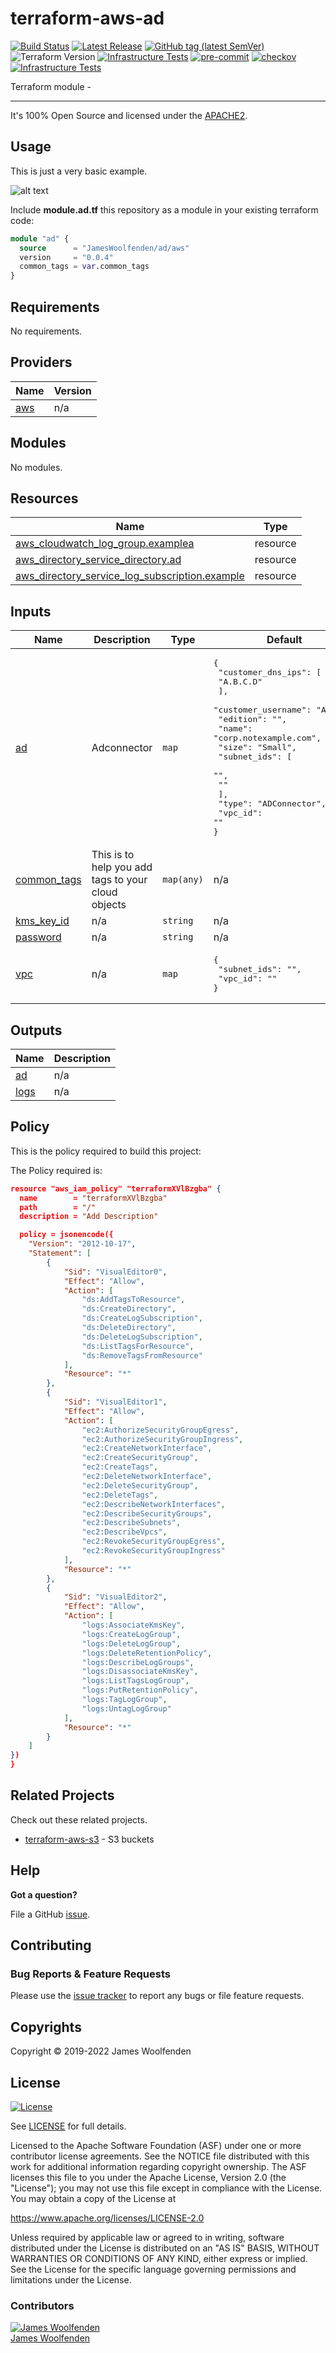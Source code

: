 # terraform-aws-ad

[![Build Status](https://github.com/JamesWoolfenden/terraform-aws-ad/workflows/Verify%20and%20Bump/badge.svg?branch=master)](https://github.com/JamesWoolfenden/terraform-aws-ad)
[![Latest Release](https://img.shields.io/github/release/JamesWoolfenden/terraform-aws-ad.svg)](https://github.com/JamesWoolfenden/terraform-aws-ad/releases/latest)
[![GitHub tag (latest SemVer)](https://img.shields.io/github/tag/JamesWoolfenden/terraform-aws-ad.svg?label=latest)](https://github.com/JamesWoolfenden/terraform-aws-ad/releases/latest)
![Terraform Version](https://img.shields.io/badge/tf-%3E%3D0.14.0-blue.svg)
[![Infrastructure Tests](https://www.bridgecrew.cloud/badges/github/JamesWoolfenden/terraform-aws-ad/cis_aws)](https://www.bridgecrew.cloud/link/badge?vcs=github&fullRepo=JamesWoolfenden%2Fterraform-aws-ad&benchmark=CIS+AWS+V1.2)
[![pre-commit](https://img.shields.io/badge/pre--commit-enabled-brightgreen?logo=pre-commit&logoColor=white)](https://github.com/pre-commit/pre-commit)
[![checkov](https://img.shields.io/badge/checkov-verified-brightgreen)](https://www.checkov.io/)
[![Infrastructure Tests](https://www.bridgecrew.cloud/badges/github/jameswoolfenden/terraform-aws-ad/general)](https://www.bridgecrew.cloud/link/badge?vcs=github&fullRepo=JamesWoolfenden%2Fterraform-aws-ad&benchmark=INFRASTRUCTURE+SECURITY)

Terraform module -

---

It's 100% Open Source and licensed under the [APACHE2](LICENSE).

## Usage

This is just a very basic example.

![alt text](./diagram/ad.png)

Include **module.ad.tf** this repository as a module in your existing terraform code:

```terraform
module "ad" {
  source      = "JamesWoolfenden/ad/aws"
  version     = "0.0.4"
  common_tags = var.common_tags
}
```

<!-- BEGINNING OF PRE-COMMIT-TERRAFORM DOCS HOOK -->
## Requirements

No requirements.

## Providers

| Name | Version |
|------|---------|
| <a name="provider_aws"></a> [aws](#provider\_aws) | n/a |

## Modules

No modules.

## Resources

| Name | Type |
|------|------|
| [aws_cloudwatch_log_group.examplea](https://registry.terraform.io/providers/hashicorp/aws/latest/docs/resources/cloudwatch_log_group) | resource |
| [aws_directory_service_directory.ad](https://registry.terraform.io/providers/hashicorp/aws/latest/docs/resources/directory_service_directory) | resource |
| [aws_directory_service_log_subscription.example](https://registry.terraform.io/providers/hashicorp/aws/latest/docs/resources/directory_service_log_subscription) | resource |

## Inputs

| Name | Description | Type | Default | Required |
|------|-------------|------|---------|:--------:|
| <a name="input_ad"></a> [ad](#input\_ad) | Adconnector | `map` | <pre>{<br>  "customer_dns_ips": [<br>    "A.B.C.D"<br>  ],<br>  "customer_username": "Admin",<br>  "edition": "",<br>  "name": "corp.notexample.com",<br>  "size": "Small",<br>  "subnet_ids": [<br>    "",<br>    ""<br>  ],<br>  "type": "ADConnector",<br>  "vpc_id": ""<br>}</pre> | no |
| <a name="input_common_tags"></a> [common\_tags](#input\_common\_tags) | This is to help you add tags to your cloud objects | `map(any)` | n/a | yes |
| <a name="input_kms_key_id"></a> [kms\_key\_id](#input\_kms\_key\_id) | n/a | `string` | n/a | yes |
| <a name="input_password"></a> [password](#input\_password) | n/a | `string` | n/a | yes |
| <a name="input_vpc"></a> [vpc](#input\_vpc) | n/a | `map` | <pre>{<br>  "subnet_ids": "",<br>  "vpc_id": ""<br>}</pre> | no |

## Outputs

| Name | Description |
|------|-------------|
| <a name="output_ad"></a> [ad](#output\_ad) | n/a |
| <a name="output_logs"></a> [logs](#output\_logs) | n/a |
<!-- END OF PRE-COMMIT-TERRAFORM DOCS HOOK -->

## Policy

This is the policy required to build this project:

<!-- BEGINNING OF PRE-COMMIT-PIKE DOCS HOOK -->
The Policy required is:

```json
resource "aws_iam_policy" "terraformXVlBzgba" {
  name        = "terraformXVlBzgba"
  path        = "/"
  description = "Add Description"

  policy = jsonencode({
    "Version": "2012-10-17",
    "Statement": [
        {
            "Sid": "VisualEditor0",
            "Effect": "Allow",
            "Action": [
                "ds:AddTagsToResource",
                "ds:CreateDirectory",
                "ds:CreateLogSubscription",
                "ds:DeleteDirectory",
                "ds:DeleteLogSubscription",
                "ds:ListTagsForResource",
                "ds:RemoveTagsFromResource"
            ],
            "Resource": "*"
        },
        {
            "Sid": "VisualEditor1",
            "Effect": "Allow",
            "Action": [
                "ec2:AuthorizeSecurityGroupEgress",
                "ec2:AuthorizeSecurityGroupIngress",
                "ec2:CreateNetworkInterface",
                "ec2:CreateSecurityGroup",
                "ec2:CreateTags",
                "ec2:DeleteNetworkInterface",
                "ec2:DeleteSecurityGroup",
                "ec2:DeleteTags",
                "ec2:DescribeNetworkInterfaces",
                "ec2:DescribeSecurityGroups",
                "ec2:DescribeSubnets",
                "ec2:DescribeVpcs",
                "ec2:RevokeSecurityGroupEgress",
                "ec2:RevokeSecurityGroupIngress"
            ],
            "Resource": "*"
        },
        {
            "Sid": "VisualEditor2",
            "Effect": "Allow",
            "Action": [
                "logs:AssociateKmsKey",
                "logs:CreateLogGroup",
                "logs:DeleteLogGroup",
                "logs:DeleteRetentionPolicy",
                "logs:DescribeLogGroups",
                "logs:DisassociateKmsKey",
                "logs:ListTagsLogGroup",
                "logs:PutRetentionPolicy",
                "logs:TagLogGroup",
                "logs:UntagLogGroup"
            ],
            "Resource": "*"
        }
    ]
})
}


```
<!-- END OF PRE-COMMIT-PIKE DOCS HOOK -->
## Related Projects

Check out these related projects.

- [terraform-aws-s3](https://github.com/jameswoolfenden/terraform-aws-s3) - S3 buckets

## Help

**Got a question?**

File a GitHub [issue](https://github.com/JamesWoolfenden/terraform-aws-ad/issues).

## Contributing

### Bug Reports & Feature Requests

Please use the [issue tracker](https://github.com/JamesWoolfenden/terraform-aws-ad/issues) to report any bugs or file feature requests.

## Copyrights

Copyright © 2019-2022 James Woolfenden

## License

[![License](https://img.shields.io/badge/License-Apache%202.0-blue.svg)](https://opensource.org/licenses/Apache-2.0)

See [LICENSE](LICENSE) for full details.

Licensed to the Apache Software Foundation (ASF) under one
or more contributor license agreements. See the NOTICE file
distributed with this work for additional information
regarding copyright ownership. The ASF licenses this file
to you under the Apache License, Version 2.0 (the
"License"); you may not use this file except in compliance
with the License. You may obtain a copy of the License at

<https://www.apache.org/licenses/LICENSE-2.0>

Unless required by applicable law or agreed to in writing,
software distributed under the License is distributed on an
"AS IS" BASIS, WITHOUT WARRANTIES OR CONDITIONS OF ANY
KIND, either express or implied. See the License for the
specific language governing permissions and limitations
under the License.

### Contributors

[![James Woolfenden][jameswoolfenden_avatar]][jameswoolfenden_homepage]<br/>[James Woolfenden][jameswoolfenden_homepage]

[jameswoolfenden_homepage]: https://github.com/jameswoolfenden
[jameswoolfenden_avatar]: https://github.com/jameswoolfenden.png?size=150
